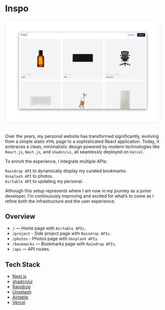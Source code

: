 # Inspo

<img src="public/images/og.png" alt="Inspo" style="border-radius: 12px; border: 1px solid #e5e7eb" />

<br>
<br>

Over the years, my personal website has transformed significantly, evolving from a simple static `HTML` page to a sophisticated React application. Today, it embraces a clean, minimalistic design powered by modern technologies like `React.js`, `Next.js`, and `shadcn/ui`, all seamlessly deployed on `Vercel`.

To enrich the experience, I integrate multiple APIs:

`Raindrop API` to dynamically display my curated bookmarks. <br />
`Unsplash API` to photos.<br />
`Airtable API` to updating my personal.<br />

Although this setup represents where I am now in my journey as a junior developer, I’m continuously improving and excited for what’s to come as I refine both the infrastructure and the user experience.

## Overview

- `/` — Home page with `Airtable APIs`.
- `/project` - Side project page with `Raindrop APIs`.
- `/photos` - Photos page with `Unsplash APIs`.
- `/bookmarks` — Bookmarks page with `Raindrop APIs`.
- `/api` — API routes.

## Tech Stack

- [Next.js](https://nextjs.org)
- [shadcn/ui](https://ui.shadcn.com)
- [Raindrop](https://raindrop.io)
- [Unsplash](https://ui.shadcn.com)
- [Airtable](https://ui.shadcn.com)
- [Vercel](https://vercel.com)

